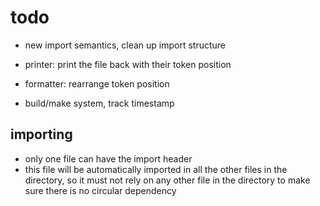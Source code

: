 # todo

- new import semantics, clean up import structure
- printer: print the file back with their token position

- formatter: rearrange token position

- build/make system, track timestamp

## importing

- only one file can have the import header
- this file will be automatically imported in all the other files in the directory, so it must not rely on any other file in the directory to make
sure there is no circular dependency
